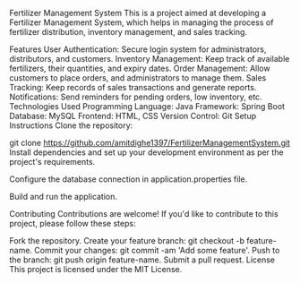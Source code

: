 Fertilizer Management System
This is a project aimed at developing a Fertilizer Management System, which helps in managing the process of fertilizer distribution, inventory management, and sales tracking.

Features
User Authentication: Secure login system for administrators, distributors, and customers.
Inventory Management: Keep track of available fertilizers, their quantities, and expiry dates.
Order Management: Allow customers to place orders, and administrators to manage them.
Sales Tracking: Keep records of sales transactions and generate reports.
Notifications: Send reminders for pending orders, low inventory, etc.
Technologies Used
Programming Language: Java
Framework: Spring Boot
Database: MySQL
Frontend: HTML, CSS
Version Control: Git
Setup Instructions
Clone the repository:

git clone https://github.com/amitdighe1397/FertilizerManagementSystem.git
Install dependencies and set up your development environment as per the project's requirements.

Configure the database connection in application.properties file.

Build and run the application.

Contributing
Contributions are welcome! If you'd like to contribute to this project, please follow these steps:

Fork the repository.
Create your feature branch: git checkout -b feature-name.
Commit your changes: git commit -am 'Add some feature'.
Push to the branch: git push origin feature-name.
Submit a pull request.
License
This project is licensed under the MIT License.
